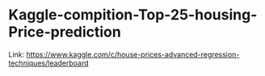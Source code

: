 # Kaggle-compition-Top-25-housing-Price-prediction
Link: https://www.kaggle.com/c/house-prices-advanced-regression-techniques/leaderboard
